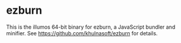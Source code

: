 # ezburn

This is the illumos 64-bit binary for ezburn, a JavaScript bundler and minifier. See https://github.com/khulnasoft/ezburn for details.
